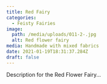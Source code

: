 ```yaml
---
title: Red Fairy
categories:
  - Feisty Fairies
image:
  path: /media/uploads/011-2-.jpg
  alt: Red flower fairy
media: Handmade with mixed fabrics
date: 2021-01-19T18:31:37.284Z
draft: false
---
```

Description for the Red Flower Fairy...